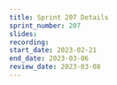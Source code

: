 ```yaml
---
title: Sprint 207 Details
sprint_number: 207
slides:
recording:
start_date: 2023-02-21
end_date: 2023-03-06
review_date: 2023-03-08
---
```

